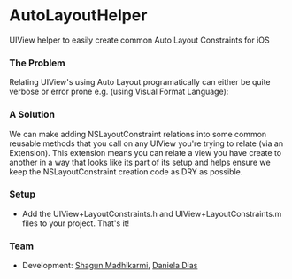 AutoLayoutHelper
=======================

UIView helper to easily create common Auto Layout Constraints for iOS

### The Problem

Relating UIView's using Auto Layout programatically can either be quite verbose or error prone e.g. (using Visual Format Language):

### A Solution

We can make adding NSLayoutConstraint relations into some common reusable methods that you call on any UIView you're trying to relate (via an Extension). This extension means you can relate a view you have create to another in a way that looks like its part of its setup and helps ensure we keep the NSLayoutConstraint creation code as DRY as possible.

### Setup

- Add the UIView+LayoutConstraints.h and UIView+LayoutConstraints.m files to your project. That's it!

### Team
* Development: [Shagun Madhikarmi](mailto:shagun@ustwo.com?subject=autolayout-helper), [Daniela Dias](mailto:daniela@ustwo.com?subject=autolayout-helper)
